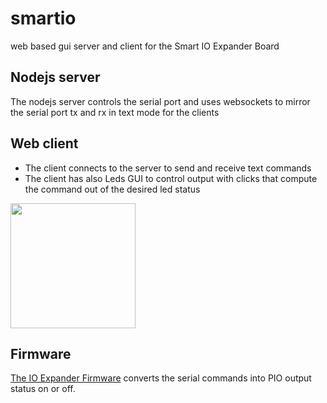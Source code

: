 # smartio
web based gui server and client for the Smart IO Expander Board

## Nodejs server
The nodejs server controls the serial port and uses websockets to mirror the serial port tx and rx in text mode for the clients

## Web client
- The client connects to the server to send and receive text commands
- The client has also Leds GUI to control output with clicks that compute the command out of the desired led status
<img src="https://raw.githubusercontent.com/wassfila/smartio/master/client/printscreen.png" height="200">

## Firmware
[The IO Expander Firmware](https://github.com/wassfila/STM8_IoT_Base/tree/master/ws04_IOExpander_Sequencer/02_EESeqence_Console) 
converts the serial commands into PIO output status on or off.
